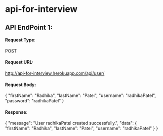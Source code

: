 # api-for-interview

## API EndPoint 1:
#### Request Type:
POST
#### Request URL:
http://api-for-interview.herokuapp.com/api/user/
#### Request Body: 
{
    "firstName": "Radhika",
    "lastName": "Patel",
    "username": "radhikaPatel",
    "password": "radhikaPatel"
}
#### Response:
{
    "message": "User radhikaPatel created successfully.",
    "data": {
        "firstName": "Radhika",
        "lastName": "Patel",
        "username": "radhikaPatel"
    }
}
